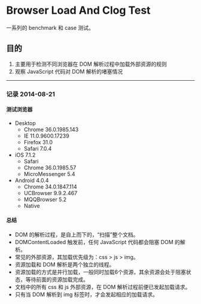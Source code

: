 # Browser Load And Clog Test


一系列的 benchmark 和 case 测试。
  
## 目的
1. 主要用于检测不同浏览器在 DOM 解析过程中加载外部资源的规则
2. 观察 JavaScript 代码对 DOM 解析的堵塞情况

---------------------------------------

### 记录 2014-08-21

#### 测试浏览器
* Desktop
  * Chrome 36.0.1985.143
  * IE 11.0.9600.17239
  * Firefox 31.0
  * Safari 7.0.4
* iOS 7.1.2
  * Safari
  * Chrome 36.0.1985.57
  * MicroMessenger 5.4
* Android 4.0.4
  * Chrome 34.0.1847.114
  * UCBrowser 9.9.2.467
  * MQQBrowser 5.2
  * Native

#### 总结
* DOM 的解析过程，是自上而下的，“扫描”整个文档。
* DOMContentLoaded 触发前，任何 JavaScript 代码都会阻塞 DOM 的解析。
* 常见的外部资源，其加载优先级为：css > js > img。
* 资源加载和 DOM 解析是两个独立的线程。
* 资源加载的方式是并行加载，一般同时加载6个资源，其余资源会处于阻塞状态，等待前面的资源加载完成。
* 文档中的所有 css 和 js 外部资源，在 DOM 解析过程前便已发起加载请求。
* 只有当 DOM 解析到 img 标签时，才会发起相应的加载请求。
  

